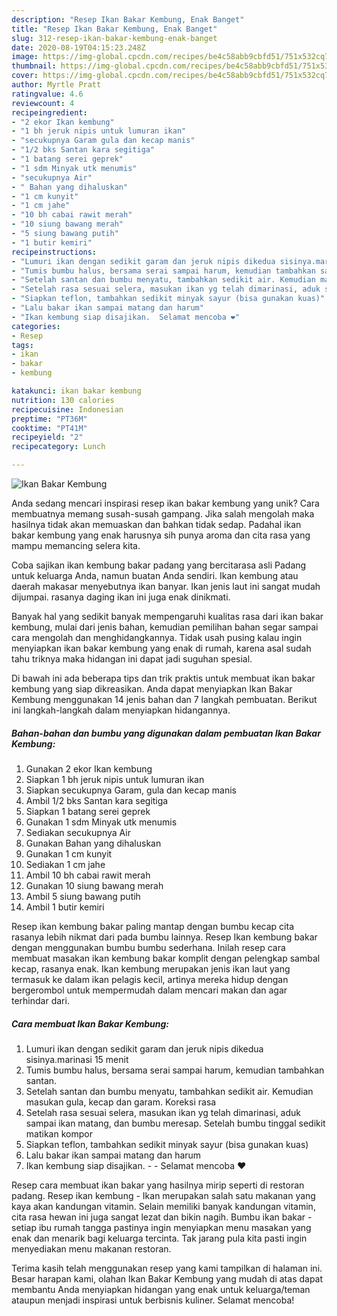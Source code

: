 ```yaml
---
description: "Resep Ikan Bakar Kembung, Enak Banget"
title: "Resep Ikan Bakar Kembung, Enak Banget"
slug: 312-resep-ikan-bakar-kembung-enak-banget
date: 2020-08-19T04:15:23.248Z
image: https://img-global.cpcdn.com/recipes/be4c58abb9cbfd51/751x532cq70/ikan-bakar-kembung-foto-resep-utama.jpg
thumbnail: https://img-global.cpcdn.com/recipes/be4c58abb9cbfd51/751x532cq70/ikan-bakar-kembung-foto-resep-utama.jpg
cover: https://img-global.cpcdn.com/recipes/be4c58abb9cbfd51/751x532cq70/ikan-bakar-kembung-foto-resep-utama.jpg
author: Myrtle Pratt
ratingvalue: 4.6
reviewcount: 4
recipeingredient:
- "2 ekor Ikan kembung"
- "1 bh jeruk nipis untuk lumuran ikan"
- "secukupnya Garam gula dan kecap manis"
- "1/2 bks Santan kara segitiga"
- "1 batang serei geprek"
- "1 sdm Minyak utk menumis"
- "secukupnya Air"
- " Bahan yang dihaluskan"
- "1 cm kunyit"
- "1 cm jahe"
- "10 bh cabai rawit merah"
- "10 siung bawang merah"
- "5 siung bawang putih"
- "1 butir kemiri"
recipeinstructions:
- "Lumuri ikan dengan sedikit garam dan jeruk nipis dikedua sisinya.marinasi 15 menit"
- "Tumis bumbu halus, bersama serai sampai harum, kemudian tambahkan santan."
- "Setelah santan dan bumbu menyatu, tambahkan sedikit air. Kemudian masukan gula, kecap dan garam. Koreksi rasa"
- "Setelah rasa sesuai selera, masukan ikan yg telah dimarinasi, aduk sampai ikan matang, dan bumbu meresap. Setelah bumbu tinggal sedikit matikan kompor"
- "Siapkan teflon, tambahkan sedikit minyak sayur (bisa gunakan kuas)"
- "Lalu bakar ikan sampai matang dan harum"
- "Ikan kembung siap disajikan.  Selamat mencoba ❤️"
categories:
- Resep
tags:
- ikan
- bakar
- kembung

katakunci: ikan bakar kembung 
nutrition: 130 calories
recipecuisine: Indonesian
preptime: "PT36M"
cooktime: "PT41M"
recipeyield: "2"
recipecategory: Lunch

---
```



![Ikan Bakar Kembung](https://img-global.cpcdn.com/recipes/be4c58abb9cbfd51/751x532cq70/ikan-bakar-kembung-foto-resep-utama.jpg)

Anda sedang mencari inspirasi resep ikan bakar kembung yang unik? Cara membuatnya memang susah-susah gampang. Jika salah mengolah maka hasilnya tidak akan memuaskan dan bahkan tidak sedap. Padahal ikan bakar kembung yang enak harusnya sih punya aroma dan cita rasa yang mampu memancing selera kita.

Coba sajikan ikan kembung bakar padang yang bercitarasa asli Padang untuk keluarga Anda, namun buatan Anda sendiri. Ikan kembung atau daerah makasar menyebutnya ikan banyar. Ikan jenis laut ini sangat mudah dijumpai. rasanya daging ikan ini juga enak dinikmati.

Banyak hal yang sedikit banyak mempengaruhi kualitas rasa dari ikan bakar kembung, mulai dari jenis bahan, kemudian pemilihan bahan segar sampai cara mengolah dan menghidangkannya. Tidak usah pusing kalau ingin menyiapkan ikan bakar kembung yang enak di rumah, karena asal sudah tahu triknya maka hidangan ini dapat jadi suguhan spesial.


Di bawah ini ada beberapa tips dan trik praktis untuk membuat ikan bakar kembung yang siap dikreasikan. Anda dapat menyiapkan Ikan Bakar Kembung menggunakan 14 jenis bahan dan 7 langkah pembuatan. Berikut ini langkah-langkah dalam menyiapkan hidangannya.

<!--inarticleads1-->

##### Bahan-bahan dan bumbu yang digunakan dalam pembuatan Ikan Bakar Kembung:

1. Gunakan 2 ekor Ikan kembung
1. Siapkan 1 bh jeruk nipis untuk lumuran ikan
1. Siapkan secukupnya Garam, gula dan kecap manis
1. Ambil 1/2 bks Santan kara segitiga
1. Siapkan 1 batang serei geprek
1. Gunakan 1 sdm Minyak utk menumis
1. Sediakan secukupnya Air
1. Gunakan  Bahan yang dihaluskan
1. Gunakan 1 cm kunyit
1. Sediakan 1 cm jahe
1. Ambil 10 bh cabai rawit merah
1. Gunakan 10 siung bawang merah
1. Ambil 5 siung bawang putih
1. Ambil 1 butir kemiri


Resep ikan kembung bakar paling mantap dengan bumbu kecap cita rasanya lebih nikmat dari pada bumbu lainnya. Resep Ikan kembung bakar dengan menggunakan bumbu bumbu sederhana. Inilah resep cara membuat masakan ikan kembung bakar komplit dengan pelengkap sambal kecap, rasanya enak. Ikan kembung merupakan jenis ikan laut yang termasuk ke dalam ikan pelagis kecil, artinya mereka hidup dengan bergerombol untuk mempermudah dalam mencari makan dan agar terhindar dari. 

<!--inarticleads2-->

##### Cara membuat Ikan Bakar Kembung:

1. Lumuri ikan dengan sedikit garam dan jeruk nipis dikedua sisinya.marinasi 15 menit
1. Tumis bumbu halus, bersama serai sampai harum, kemudian tambahkan santan.
1. Setelah santan dan bumbu menyatu, tambahkan sedikit air. Kemudian masukan gula, kecap dan garam. Koreksi rasa
1. Setelah rasa sesuai selera, masukan ikan yg telah dimarinasi, aduk sampai ikan matang, dan bumbu meresap. Setelah bumbu tinggal sedikit matikan kompor
1. Siapkan teflon, tambahkan sedikit minyak sayur (bisa gunakan kuas)
1. Lalu bakar ikan sampai matang dan harum
1. Ikan kembung siap disajikan. -  - Selamat mencoba ❤️


Resep cara membuat ikan bakar yang hasilnya mirip seperti di restoran padang. Resep ikan kembung - Ikan merupakan salah satu makanan yang kaya akan kandungan vitamin. Selain memiliki banyak kandungan vitamin, cita rasa hewan ini juga sangat lezat dan bikin nagih. Bumbu ikan bakar - setiap ibu rumah tangga pastinya ingin menyiapkan menu masakan yang enak dan menarik bagi keluarga tercinta. Tak jarang pula kita pasti ingin menyediakan menu makanan restoran. 

Terima kasih telah menggunakan resep yang kami tampilkan di halaman ini. Besar harapan kami, olahan Ikan Bakar Kembung yang mudah di atas dapat membantu Anda menyiapkan hidangan yang enak untuk keluarga/teman ataupun menjadi inspirasi untuk berbisnis kuliner. Selamat mencoba!
